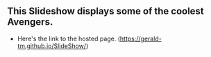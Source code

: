 ## This Slideshow displays some of the coolest Avengers.

* Here's the link to the hosted page. (https://gerald-tm.github.io/SlideShow/)
